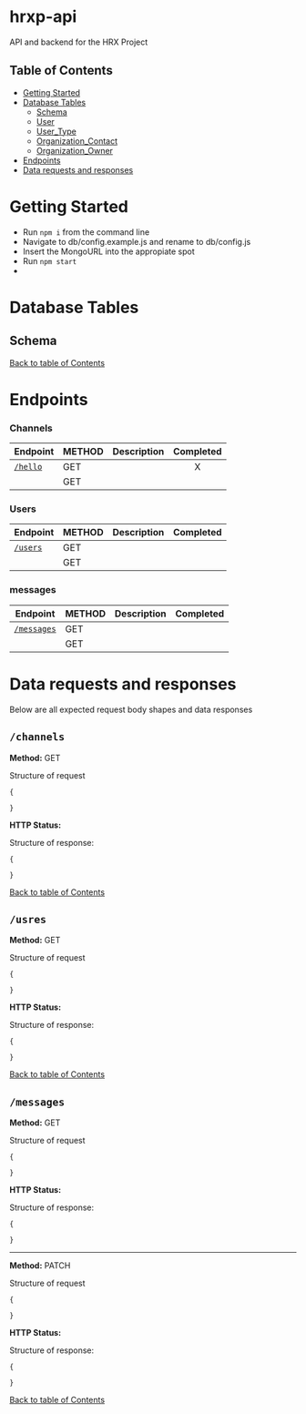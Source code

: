 # hrxp-api

API and backend for the HRX Project

## Table of Contents

- [Getting Started](#getting-started)
- [Database Tables](#database-tables)
  - [Schema](#schema)
  - [User](#user)
  - [User_Type](#user_type)
  - [Organization_Contact](#organization_contact)
  - [Organization_Owner](#organization_owner)
- [Endpoints](#endpoints)
- [Data requests and responses](#Data-requests-and-responses)

# Getting Started

- Run `npm i` from the command line
- Navigate to db/config.example.js and rename to db/config.js
- Insert the MongoURL into the appropiate spot
- Run `npm start`
-

# Database Tables

## Schema

[Back to table of Contents](#table-of-contents)

# Endpoints

### Channels

| Endpoint            | METHOD | Description | Completed |
| ------------------- | ------ | ----------- | :-------: |
| [`/hello`](#/hello) | GET    |             |     X     |
| []()                | GET    |             |           |

### Users

| Endpoint             | METHOD | Description | Completed |
| -------------------- | ------ | ----------- | :-------: |
| [`/users` ](#/users) | GET    |             |           |
| []()                 | GET    |             |           |

### messages

| Endpoint                   | METHOD | Description | Completed |
| -------------------------- | ------ | ----------- | :-------: |
| [`/messages` ](#/messages) | GET    |             |           |
| []()                       | GET    |             |           |

# Data requests and responses

Below are all expected request body shapes and data responses

## `/channels`

**Method:** GET

Structure of request

```
{

}
```

**HTTP Status:**

Structure of response:

```
{

}
```

[Back to table of Contents](#table-of-contents)

## `/usres`

**Method:** GET

Structure of request

```
{

}
```

**HTTP Status:**

Structure of response:

```
{

}
```

[Back to table of Contents](#table-of-contents)

## `/messages`

**Method:** GET

Structure of request

```
{

}
```

**HTTP Status:**

Structure of response:

```
{

}
```

---

**Method:** PATCH

Structure of request

```
{

}
```

**HTTP Status:**

Structure of response:

```
{

}
```

[Back to table of Contents](#table-of-contents)
